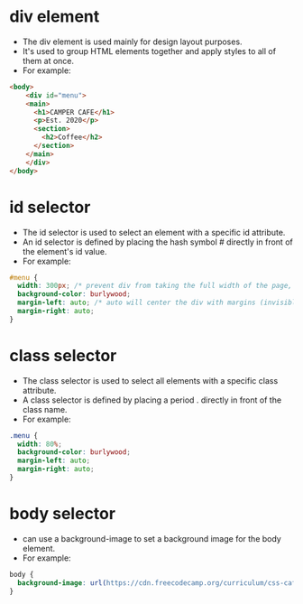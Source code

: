 # div element
- The div element is used mainly for design layout purposes.
- It's used to group HTML elements together and apply styles to all of them at once.
- For example:
```html
<body>
    <div id="menu">
    <main>
      <h1>CAMPER CAFE</h1>
      <p>Est. 2020</p>
      <section>
        <h2>Coffee</h2>
      </section>
    </main>
    </div>
</body>
```

# id selector
- The id selector is used to select an element with a specific id attribute.
- An id selector is defined by placing the hash symbol # directly in front of the element's id value.
- For example:
```css
#menu {
  width: 300px; /* prevent div from taking the full width of the page, can also use % */
  background-color: burlywood;
  margin-left: auto; /* auto will center the div with margins (invisible space) */
  margin-right: auto;
}
```

# class selector
- The class selector is used to select all elements with a specific class attribute.
- A class selector is defined by placing a period . directly in front of the class name.
- For example:
```css
.menu {
  width: 80%;
  background-color: burlywood;
  margin-left: auto;
  margin-right: auto;
}
```

# body selector
- can use a background-image to set a background image for the body element.
- For example:
```css
body {
  background-image: url(https://cdn.freecodecamp.org/curriculum/css-cafe/beans.jpg);
}
```